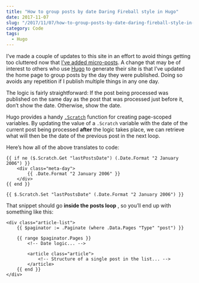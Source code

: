 ```yaml
---
title: "How to group posts by date Daring Fireball style in Hugo"
date: 2017-11-07
slug: "/2017/11/07/how-to-group-posts-by-date-daring-fireball-style-in-hugo"
category: Code
tags:
  - Hugo
---
```


I’ve made a couple of updates to this site in an effort to avoid things getting too cluttered now that [I’ve added micro-posts](https://elliotekj.com/2017-11-07-09-09-29/). A change that may be of interest to others who use [Hugo](https://gohugo.io) to generate their site is that I’ve updated the home page to group posts by the day they were published. Doing so avoids any repetition if I publish multiple things in any one day.

The logic is fairly straightforward: If the post being processed was published on the same day as the post that was processed just before it, don’t show the date. Otherwise, show the date.

Hugo provides a handy [`.Scratch`](https://gohugo.io/functions/scratch/) function for creating page-scoped variables. By updating the value of a `.Scratch` variable with the date of the current post being processed **after** the logic takes place, we can retrieve what will then be the date of the previous post in the next loop.

Here’s how all of the above translates to code:

```
{{ if ne ($.Scratch.Get "lastPostsDate") (.Date.Format "2 January 2006") }}
    <div class="meta-day">
        {{ .Date.Format "2 January 2006" }}
    </div>
{{ end }}

{{ $.Scratch.Set "lastPostsDate" (.Date.Format "2 January 2006") }}
```

That snippet should go **inside the posts loop** , so you’ll end up with something like this:

```
<div class="article-list">
    {{ $paginator := .Paginate (where .Data.Pages "Type" "post") }}

    {{ range $paginator.Pages }}
        <!-- Date logic... -->

        <article class="article">
            <!-- Structure of a single post in the list... -->
        </article>
    {{ end }}
</div>
```

